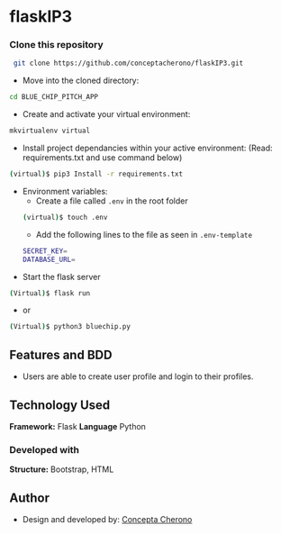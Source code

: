 # flaskIP3

### Clone this repository
```bash
 git clone https://github.com/conceptacherono/flaskIP3.git
```
* Move into the cloned directory:
```bash
cd BLUE_CHIP_PITCH_APP
```
* Create and activate your virtual environment:
```bash
mkvirtualenv virtual
```
* Install project dependancies within your active environment: (Read: requirements.txt and use command below)
```bash
(virtual)$ pip3 Install -r requirements.txt
```
* Environment variables:
    *  Create a file called ```.env``` in the root folder
    ```bash
    (virtual)$ touch .env
    ```
    * Add the following lines to the file as seen in ```.env-template```
    ```bash 
    SECRET_KEY=
    DATABASE_URL=
    ```
* Start the flask server
```bash
(Virtual)$ flask run
```
* or

```bash
(Virtual)$ python3 bluechip.py
```
## Features and BDD

- Users are able to create user profile and login to their profiles.


## Technology Used

**Framework:** Flask
**Language** Python

### Developed with
**Structure:** Bootstrap, HTML

## Author

* Design and developed by: [Concepta Cherono](https://github.com/conceptacherono)
